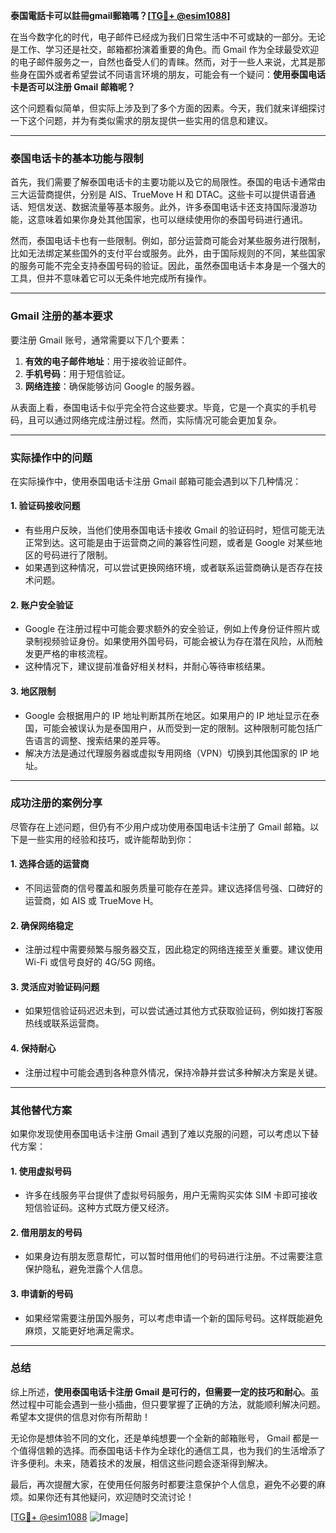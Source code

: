 **泰国電話卡可以註冊gmail郵箱嗎？[[TG💪+ @esim1088](https://t.me/s/esim1088)]**

在当今数字化的时代，电子邮件已经成为我们日常生活中不可或缺的一部分。无论是工作、学习还是社交，邮箱都扮演着重要的角色。而 Gmail 作为全球最受欢迎的电子邮件服务之一，自然也备受人们的青睐。然而，对于一些人来说，尤其是那些身在国外或者希望尝试不同语言环境的朋友，可能会有一个疑问：**使用泰国电话卡是否可以注册 Gmail 邮箱呢？**

这个问题看似简单，但实际上涉及到了多个方面的因素。今天，我们就来详细探讨一下这个问题，并为有类似需求的朋友提供一些实用的信息和建议。

---

### 泰国电话卡的基本功能与限制

首先，我们需要了解泰国电话卡的主要功能以及它的局限性。泰国的电话卡通常由三大运营商提供，分别是 AIS、TrueMove H 和 DTAC。这些卡可以提供语音通话、短信发送、数据流量等基本服务。此外，许多泰国电话卡还支持国际漫游功能，这意味着如果你身处其他国家，也可以继续使用你的泰国号码进行通讯。

然而，泰国电话卡也有一些限制。例如，部分运营商可能会对某些服务进行限制，比如无法绑定某些国外的支付平台或服务。此外，由于国际规则的不同，某些国家的服务可能不完全支持泰国号码的验证。因此，虽然泰国电话卡本身是一个强大的工具，但并不意味着它可以无条件地完成所有操作。

---

### Gmail 注册的基本要求

要注册 Gmail 账号，通常需要以下几个要素：

1. **有效的电子邮件地址**：用于接收验证邮件。
2. **手机号码**：用于短信验证。
3. **网络连接**：确保能够访问 Google 的服务器。

从表面上看，泰国电话卡似乎完全符合这些要求。毕竟，它是一个真实的手机号码，且可以通过网络完成注册过程。然而，实际情况可能会更加复杂。

---

### 实际操作中的问题

在实际操作中，使用泰国电话卡注册 Gmail 邮箱可能会遇到以下几种情况：

#### 1. **验证码接收问题**
   - 有些用户反映，当他们使用泰国电话卡接收 Gmail 的验证码时，短信可能无法正常到达。这可能是由于运营商之间的兼容性问题，或者是 Google 对某些地区的号码进行了限制。
   - 如果遇到这种情况，可以尝试更换网络环境，或者联系运营商确认是否存在技术问题。

#### 2. **账户安全验证**
   - Google 在注册过程中可能会要求额外的安全验证，例如上传身份证件照片或录制视频验证身份。如果使用外国号码，可能会被认为存在潜在风险，从而触发更严格的审核流程。
   - 这种情况下，建议提前准备好相关材料，并耐心等待审核结果。

#### 3. **地区限制**
   - Google 会根据用户的 IP 地址判断其所在地区。如果用户的 IP 地址显示在泰国，可能会被误认为是泰国用户，从而受到一定的限制。这种限制可能包括广告语言的调整、搜索结果的差异等。
   - 解决方法是通过代理服务器或虚拟专用网络（VPN）切换到其他国家的 IP 地址。

---

### 成功注册的案例分享

尽管存在上述问题，但仍有不少用户成功使用泰国电话卡注册了 Gmail 邮箱。以下是一些实用的经验和技巧，或许能帮助到你：

#### 1. **选择合适的运营商**
   - 不同运营商的信号覆盖和服务质量可能存在差异。建议选择信号强、口碑好的运营商，如 AIS 或 TrueMove H。

#### 2. **确保网络稳定**
   - 注册过程中需要频繁与服务器交互，因此稳定的网络连接至关重要。建议使用 Wi-Fi 或信号良好的 4G/5G 网络。

#### 3. **灵活应对验证码问题**
   - 如果短信验证码迟迟未到，可以尝试通过其他方式获取验证码，例如拨打客服热线或联系运营商。

#### 4. **保持耐心**
   - 注册过程中可能会遇到各种意外情况，保持冷静并尝试多种解决方案是关键。

---

### 其他替代方案

如果你发现使用泰国电话卡注册 Gmail 遇到了难以克服的问题，可以考虑以下替代方案：

#### 1. **使用虚拟号码**
   - 许多在线服务平台提供了虚拟号码服务，用户无需购买实体 SIM 卡即可接收短信验证码。这种方式既方便又经济。

#### 2. **借用朋友的号码**
   - 如果身边有朋友愿意帮忙，可以暂时借用他们的号码进行注册。不过需要注意保护隐私，避免泄露个人信息。

#### 3. **申请新的号码**
   - 如果经常需要注册国外服务，可以考虑申请一个新的国际号码。这样既能避免麻烦，又能更好地满足需求。

---

### 总结

综上所述，**使用泰国电话卡注册 Gmail 是可行的，但需要一定的技巧和耐心**。虽然过程中可能会遇到一些小插曲，但只要掌握了正确的方法，就能顺利解决问题。希望本文提供的信息对你有所帮助！

无论你是想体验不同的文化，还是单纯想要一个全新的邮箱账号， Gmail 都是一个值得信赖的选择。而泰国电话卡作为全球化的通信工具，也为我们的生活增添了许多便利。未来，随着技术的发展，相信这些问题会逐渐得到解决。

最后，再次提醒大家，在使用任何服务时都要注意保护个人信息，避免不必要的麻烦。如果你还有其他疑问，欢迎随时交流讨论！

[[TG💪+ @esim1088](https://t.me/s/esim1088) ![Image](https://i.postimg.cc/4NQfJmqS/Snipaste-2025-05-13-00-14-12.png)]